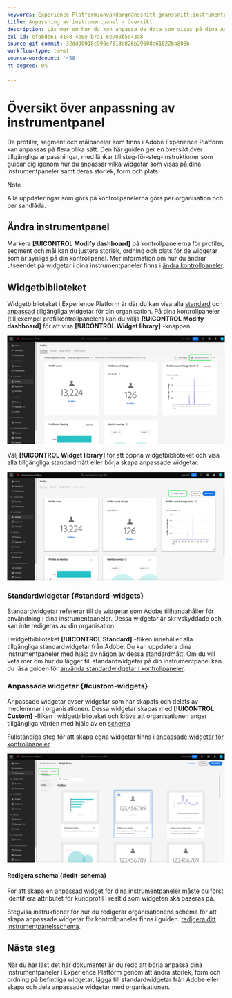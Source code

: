 ```yaml
---
keywords: Experience Platform;användargränssnitt;gränssnitt;instrumentpaneler;instrumentpanel;profiler;segment;mål
title: Anpassning av instrumentpanel - översikt
description: Läs mer om hur du kan anpassa de data som visas på dina Adobe Experience Platform-kontrollpaneler.
exl-id: efabdb61-4148-4b0e-b7a1-6e788b5e43a8
source-git-commit: 32dd90018c990e7013d826b29608a61022ba808b
workflow-type: tm+mt
source-wordcount: '458'
ht-degree: 0%

---
```


# Översikt över anpassning av instrumentpanel

De profiler, segment och målpaneler som finns i Adobe Experience Platform kan anpassas på flera olika sätt. Den här guiden ger en översikt över tillgängliga anpassningar, med länkar till steg-för-steg-instruktioner som guidar dig igenom hur du anpassar vilka widgetar som visas på dina instrumentpaneler samt deras storlek, form och plats.

>[!NOTE]
>
>Alla uppdateringar som görs på kontrollpanelerna görs per organisation och per sandlåda.

## Ändra instrumentpanel

Markera **[!UICONTROL Modify dashboard]** på kontrollpanelerna för profiler, segment och mål kan du justera storlek, ordning och plats för de widgetar som är synliga på din kontrollpanel. Mer information om hur du ändrar utseendet på widgetar i dina instrumentpaneler finns i [ändra kontrollpaneler](modify.md).

## Widgetbiblioteket

Widgetbiblioteket i Experience Platform är där du kan visa alla [standard](#standard-widgets) och [anpassad](#custom-widgets) tillgängliga widgetar för din organisation. På dina kontrollpaneler (till exempel profilkontrollpanelen) kan du välja **[!UICONTROL Modify dashboard]** för att visa **[!UICONTROL Widget library]** -knappen.

![Kontrollpanelen Profiler med kontrollpanelen Ändra markerad.](../images/customization/modify-dashboard.png)

Välj **[!UICONTROL Widget library]** för att öppna widgetbiblioteket och visa alla tillgängliga standardmått eller börja skapa anpassade widgetar.

![Kontrollpanelen Profiler med widgetbiblioteket markerat.](../images/customization/widget-library-button.png)

### Standardwidgetar {#standard-widgets}

Standardwidgetar refererar till de widgetar som Adobe tillhandahåller för användning i dina instrumentpaneler. Dessa widgetar är skrivskyddade och kan inte redigeras av din organisation.

I widgetbiblioteket **[!UICONTROL Standard]** -fliken innehåller alla tillgängliga standardwidgetar från Adobe. Du kan uppdatera dina instrumentpaneler med hjälp av någon av dessa standardmått. Om du vill veta mer om hur du lägger till standardwidgetar på din instrumentpanel kan du läsa guiden för [använda standardwidgetar i kontrollpaneler](standard-widgets.md).

### Anpassade widgetar {#custom-widgets}

Anpassade widgetar avser widgetar som har skapats och delats av medlemmar i organisationen. Dessa widgetar skapas med **[!UICONTROL Custom]** -fliken i widgetbiblioteket och kräva att organisationen anger tillgängliga värden med hjälp av en [schema](#edit-schema)

Fullständiga steg för att skapa egna widgetar finns i [anpassade widgetar för kontrollpaneler](custom-widgets.md).

![Widgetbibliotekets arbetsyta med Standard och Egen markerat.](../images/customization/widget-library.png)

#### Redigera schema {#edit-schema}

För att skapa en [anpassad widget](#custom-widgets) för dina instrumentpaneler måste du först identifiera attributet för kundprofil i realtid som widgeten ska baseras på.

Stegvisa instruktioner för hur du redigerar organisationens schema för att skapa anpassade widgetar för kontrollpaneler finns i guiden. [redigera ditt instrumentpanelsschema](edit-schema.md).

## Nästa steg

När du har läst det här dokumentet är du redo att börja anpassa dina instrumentpaneler i Experience Platform genom att ändra storlek, form och ordning på befintliga widgetar, lägga till standardwidgetar från Adobe eller skapa och dela anpassade widgetar med organisationen.
